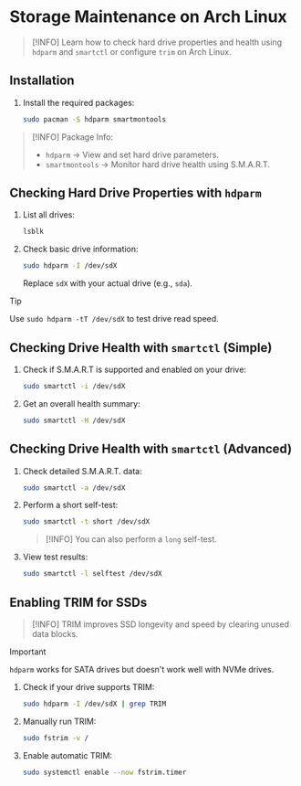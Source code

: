 # Storage Maintenance on Arch Linux

> [!INFO]
> Learn how to check hard drive properties and health using `hdparm` and `smartctl` or configure `trim` on Arch Linux.

## Installation

1. Install the required packages:

   ```sh
   sudo pacman -S hdparm smartmontools
   ```

> [!INFO] Package Info:
>
> - `hdparm` → View and set hard drive parameters.
> - `smartmontools` → Monitor hard drive health using S.M.A.R.T.

## Checking Hard Drive Properties with `hdparm`

1. List all drives:
   ```sh
   lsblk
   ```
2. Check basic drive information:
   ```sh
   sudo hdparm -I /dev/sdX
   ```
   Replace `sdX` with your actual drive (e.g., `sda`).

> [!TIP]
> Use `sudo hdparm -tT /dev/sdX` to test drive read speed.

## Checking Drive Health with `smartctl` (Simple)

1. Check if S.M.A.R.T is supported and enabled on your drive:
   ```sh
   sudo smartctl -i /dev/sdX
   ```
2. Get an overall health summary:
   ```sh
   sudo smartctl -H /dev/sdX
   ```

## Checking Drive Health with `smartctl` (Advanced)

1. Check detailed S.M.A.R.T. data:
   ```sh
   sudo smartctl -a /dev/sdX
   ```
2. Perform a short self-test:

   ```sh
   sudo smartctl -t short /dev/sdX
   ```

   > [!INFO]
   > You can also perform a `long` self-test.

3. View test results:
   ```sh
   sudo smartctl -l selftest /dev/sdX
   ```

## Enabling TRIM for SSDs

> [!INFO]
> TRIM improves SSD longevity and speed by clearing unused data blocks.

> [!IMPORTANT]
> `hdparm` works for SATA drives but doesn't work well with NVMe drives.

1. Check if your drive supports TRIM:
   ```sh
   sudo hdparm -I /dev/sdX | grep TRIM
   ```
2. Manually run TRIM:
   ```sh
   sudo fstrim -v /
   ```
3. Enable automatic TRIM:
   ```sh
   sudo systemctl enable --now fstrim.timer
   ```
